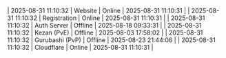| 2025-08-31 11:10:32 | Website | Online | 2025-08-31 11:10:31 |
| 2025-08-31 11:10:32 | Registration | Online | 2025-08-31 11:10:31 |
| 2025-08-31 11:10:32 | Auth Server | Offline | 2025-08-18 09:33:31 |
| 2025-08-31 11:10:32 | Kezan (PvE) | Offline | 2025-08-03 17:58:02 |
| 2025-08-31 11:10:32 | Gurubashi (PvP) | Offline | 2025-08-23 21:44:06 |
| 2025-08-31 11:10:32 | Cloudflare | Online | 2025-08-31 11:10:31 |
